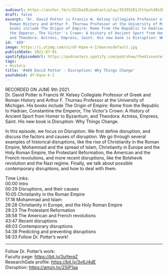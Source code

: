 ```yaml
---
audiourl: https://anchor.fm/s/822ba20/podcast/play/35295201/https%3A%2F%2Fd3ctxlq1ktw2nl.cloudfront.net%2Fstaging%2F2021-5-11%2F40b5b119-9c28-5099-df6b-ba40acf49ce8.m4a
draft: false
excerpt: 'Dr. David Potter is Francis W. Kelsey Collegiate Professor of Greek and
  Roman History and Arthur F. Thurnau Professor at the University of Michigan. His
  books include The Origin of Empire: Rome from the Republic to Hadrian, Constantine
  the Emperor, The Victor''s Crown: A History of Ancient Sport from Homer to Byzantium,
  and Theodora: Actress, Empress, Saint. His new book is Disruption: Why Things Change.'
id: '489'
image: https://i.ytimg.com/vi/dY-Kqxe-k-I/maxresdefault.jpg
publishDate: 2021-07-01
spotifyEpisodeUrl: https://podcasters.spotify.com/pod/show/thedissenter/episodes/489-David-Potter---Disruption-Why-Things-Change-e12jkh1
tags:
- History
title: '#489 David Potter - Disruption: Why Things Change'
youtubeid: dY-Kqxe-k-I
---
```

<div class="timelinks">

RECORDED ON JUNE 9th 2021.  
Dr. David Potter is Francis W. Kelsey Collegiate Professor of Greek and Roman History and Arthur F. Thurnau Professor at the University of Michigan. His books include The Origin of Empire: Rome from the Republic to Hadrian, Constantine the Emperor, The Victor's Crown: A History of Ancient Sport from Homer to Byzantium, and Theodora: Actress, Empress, Saint. His new book is Disruption: Why Things Change.

In this episode, we focus on Disruption. We first define disruption, and discuss the factors and causes of disruption. We go through several examples of historical disruptions, like the rise of Christianity in the Roman Empire, Mohammad and the spread of Islam, Christianity in Europe and the Holy Roman Empire, the Protestant Reformation, the American and the French revolutions, and more recent disruptions, like the Bolshevik revolution and the Nazi regime. Finally, we talk about possible contemporary disruptions, and how to deal with them.

Time Links:  
<time>00:00</time> Intro  
<time>00:29</time> Disruptions, and their causes  
<time>10:05</time> Christianity in the Roman Empire  
<time>17:18</time> Mohammad and Islam  
<time>26:28</time> Christianity in Europe, and the Holy Roman Empire  
<time>29:23</time> The Protestant Reformation  
<time>38:58</time> The American and French revolutions  
<time>43:47</time> Recent disruptions  
<time>48:03</time> Contemporary disruptions  
<time>54:38</time> Predicting and preventing disruptions  
<time>58:33</time> Follow Dr. Potter’s work!

---

Follow Dr. Potter’s work:  
Faculty page: https://bit.ly/3uYerqZ  
ResearchGate profile: https://bit.ly/3v6J4dE  
Disruption: https://amzn.to/2SiP1aa
</div>

